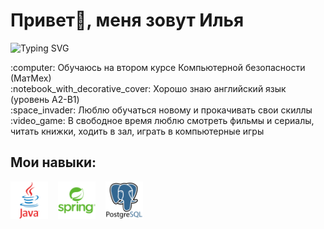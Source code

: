 <h1 class="name" style="border: none">Привет👋, меня зовут Илья</h1>

![Typing SVG](https://readme-typing-svg.herokuapp.com?color=%2336BCF7&lines=I'm+computer+science+student)

<p align="left">
  :computer: Обучаюсь на втором курсе Компьютерной безопасности (МатМех)
  <br>
  :notebook_with_decorative_cover: Хорошо знаю английский язык (уровень A2-B1)
  <br>
  :space_invader: Люблю обучаться новому и прокачивать свои скиллы
  <br>
  :video_game: В свободное время люблю смотреть фильмы и сериалы, читать книжки, ходить в зал, играть в компьютерные игры
</p>

<h2 class="name" style="border: none">Мои навыки:</h1>
<div>
  <img src="https://github.com/devicons/devicon/blob/master/icons/java/java-original-wordmark.svg" width="60px" height="60px"/>&nbsp;&nbsp;&nbsp;
  <img src="https://github.com/devicons/devicon/blob/master/icons/spring/spring-original-wordmark.svg" width="60px" height="60px"/>&nbsp;&nbsp;&nbsp;
  <img src="https://github.com/devicons/devicon/blob/master/icons/postgresql/postgresql-original-wordmark.svg" width="60px" height="60px"/>
</div>
